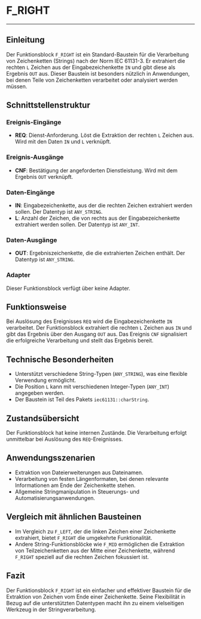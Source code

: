 # F_RIGHT

* * * * * * * * * *
## Einleitung
Der Funktionsblock `F_RIGHT` ist ein Standard-Baustein für die Verarbeitung von Zeichenketten (Strings) nach der Norm IEC 61131-3. Er extrahiert die rechten `L` Zeichen aus der Eingabezeichenkette `IN` und gibt diese als Ergebnis `OUT` aus. Dieser Baustein ist besonders nützlich in Anwendungen, bei denen Teile von Zeichenketten verarbeitet oder analysiert werden müssen.

## Schnittstellenstruktur

### **Ereignis-Eingänge**
- **REQ**: Dienst-Anforderung. Löst die Extraktion der rechten `L` Zeichen aus. Wird mit den Daten `IN` und `L` verknüpft.

### **Ereignis-Ausgänge**
- **CNF**: Bestätigung der angeforderten Dienstleistung. Wird mit dem Ergebnis `OUT` verknüpft.

### **Daten-Eingänge**
- **IN**: Eingabezeichenkette, aus der die rechten Zeichen extrahiert werden sollen. Der Datentyp ist `ANY_STRING`.
- **L**: Anzahl der Zeichen, die von rechts aus der Eingabezeichenkette extrahiert werden sollen. Der Datentyp ist `ANY_INT`.

### **Daten-Ausgänge**
- **OUT**: Ergebniszeichenkette, die die extrahierten Zeichen enthält. Der Datentyp ist `ANY_STRING`.

### **Adapter**
Dieser Funktionsblock verfügt über keine Adapter.

## Funktionsweise
Bei Auslösung des Ereignisses `REQ` wird die Eingabezeichenkette `IN` verarbeitet. Der Funktionsblock extrahiert die rechten `L` Zeichen aus `IN` und gibt das Ergebnis über den Ausgang `OUT` aus. Das Ereignis `CNF` signalisiert die erfolgreiche Verarbeitung und stellt das Ergebnis bereit.

## Technische Besonderheiten
- Unterstützt verschiedene String-Typen (`ANY_STRING`), was eine flexible Verwendung ermöglicht.
- Die Position `L` kann mit verschiedenen Integer-Typen (`ANY_INT`) angegeben werden.
- Der Baustein ist Teil des Pakets `iec61131::charString`.

## Zustandsübersicht
Der Funktionsblock hat keine internen Zustände. Die Verarbeitung erfolgt unmittelbar bei Auslösung des `REQ`-Ereignisses.

## Anwendungsszenarien
- Extraktion von Dateierweiterungen aus Dateinamen.
- Verarbeitung von festen Längenformaten, bei denen relevante Informationen am Ende der Zeichenkette stehen.
- Allgemeine Stringmanipulation in Steuerungs- und Automatisierungsanwendungen.

## Vergleich mit ähnlichen Bausteinen
- Im Vergleich zu `F_LEFT`, der die linken Zeichen einer Zeichenkette extrahiert, bietet `F_RIGHT` die umgekehrte Funktionalität.
- Andere String-Funktionsblöcke wie `F_MID` ermöglichen die Extraktion von Teilzeichenketten aus der Mitte einer Zeichenkette, während `F_RIGHT` speziell auf die rechten Zeichen fokussiert ist.

## Fazit
Der Funktionsblock `F_RIGHT` ist ein einfacher und effektiver Baustein für die Extraktion von Zeichen vom Ende einer Zeichenkette. Seine Flexibilität in Bezug auf die unterstützten Datentypen macht ihn zu einem vielseitigen Werkzeug in der Stringverarbeitung.